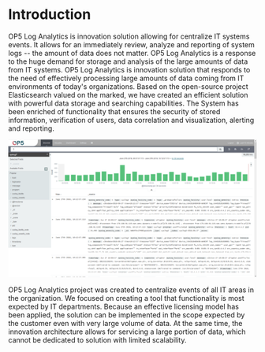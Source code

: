 Introduction
============

OP5 Log Analytics is innovation solution allowing for centralize IT
systems events. It allows for an immediately review, analyze and
reporting of system logs -- the amount of data does not matter. OP5
Log Analytics is a response to the huge demand for storage and
analysis of the large amounts of data from IT systems. OP5 Log
Analytics is innovation solution that responds to the need of
effectively processing large amounts of data coming from IT
environments of today's organizations. Based on the open-source
project Elasticsearch valued on the marked, we have created an
efficient solution with powerful data storage and searching
capabilities. The System has been enriched of functionality that
ensures the security of stored information, verification of users,
data correlation and visualization, alerting and reporting.

![](./media/media/image2.png)

OP5 Log Analytics project was created to centralize events of all IT
areas in the organization. We focused on creating a tool that
functionality is most expected by IT departments. Because an effective
licensing model has been applied, the solution can be implemented in
the scope expected by the customer even with very large volume of
data. At the same time, the innovation architecture allows for
servicing a large portion of data, which cannot be dedicated to
solution with limited scalability.
